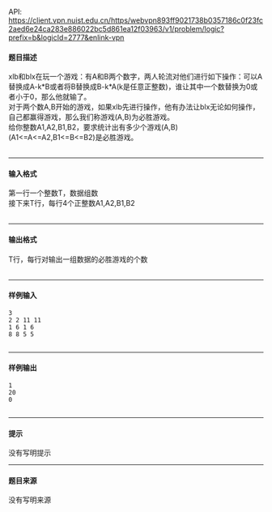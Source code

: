 API: https://client.vpn.nuist.edu.cn/https/webvpn893ff9021738b0357186c0f23fc2aed6e24ca283e886022bc5d861ea12f03963/v1/problem/logic?prefix=b&logicId=2777&enlink-vpn

#### 题目描述

xlb和blx在玩一个游戏：有A和B两个数字，两人轮流对他们进行如下操作：可以A替换成A-k\*B或者将B替换成B-k\*A(k是任意正整数)，谁让其中一个数替换为0或者小于0，那么他就输了。  
对于两个数A,B开始的游戏，如果xlb先进行操作，他有办法让blx无论如何操作，自己都赢得游戏，那么我们称游戏(A,B)为必胜游戏。  
给你整数A1,A2,B1,B2，要求统计出有多少个游戏(A,B)(A1<=A<=A2,B1<=B<=B2)是必胜游戏。  
   

---

#### 输入格式

第一行一个整数T，数据组数  
接下来T行，每行4个正整数A1,A2,B1,B2  
   

---

#### 输出格式

T行，每行对输出一组数据的必胜游戏的个数  
   

---

#### 样例输入
```
3
2 2 11 11
1 6 1 6
8 8 5 5
 

```

---

#### 样例输出
```
1
20
0
 
```

---

#### 提示

没有写明提示

---

#### 题目来源

没有写明来源